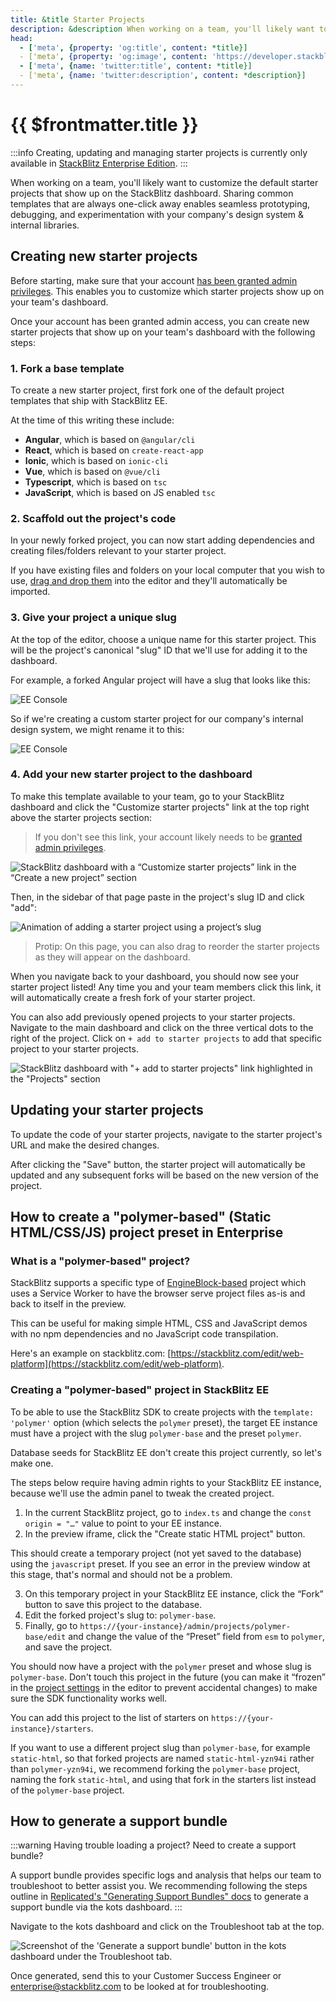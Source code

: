 ```yaml
---
title: &title Starter Projects
description: &description When working on a team, you'll likely want to customize the default starter projects that show up on the StackBlitz dashboard. Sharing common templates that are always one-click away enables seamless prototyping, debugging, and experimentation with your company's design system & internal libraries.
head:
  - ['meta', {property: 'og:title', content: *title}] 
  - ['meta', {property: 'og:image', content: 'https://developer.stackblitz.com/img/og/enterprise-starter-projects.png'}]
  - ['meta', {name: 'twitter:title', content: *title}]
  - ['meta', {name: 'twitter:description', content: *description}]
---
```


# {{ $frontmatter.title }}

:::info
Creating, updating and managing starter projects is currently only available in [StackBlitz Enterprise Edition](/enterprise/overview).
:::

When working on a team, you'll likely want to customize the default starter projects that show up on the StackBlitz dashboard. Sharing common templates that are always one-click away enables seamless prototyping, debugging, and experimentation with your company's design system & internal libraries.

## Creating new starter projects

Before starting, make sure that your account [has been granted admin privileges](/enterprise/user-management). This enables you to customize which starter projects show up on your team's dashboard.

Once your account has been granted admin access, you can create new starter projects that show up on your team's dashboard with the following steps:

### 1. Fork a base template

To create a new starter project, first fork one of the default project templates that ship with StackBlitz EE.

At the time of this writing these include:

- **Angular**, which is based on `@angular/cli`
- **React**, which is based on `create-react-app`
- **Ionic**, which is based on `ionic-cli`
- **Vue**, which is based on `@vue/cli`
- **Typescript**, which is based on `tsc`
- **JavaScript**, which is based on JS enabled `tsc`

### 2. Scaffold out the project's code

In your newly forked project, you can now start adding dependencies and creating files/folders relevant to your starter project.

If you have existing files and folders on your local computer that you wish to use, [drag and drop them](/guides/user-guide/importing-projects#upload-from-your-computer) into the editor and they'll automatically be imported.

### 3. Give your project a unique slug

At the top of the editor, choose a unique name for this starter project. This will be the project's canonical "slug" ID that we'll use for adding it to the dashboard.

For example, a forked Angular project will have a slug that looks like this:

![EE Console](./assets/ee-title-1.png)

So if we're creating a custom starter project for our company's internal design system, we might rename it to this:

![EE Console](./assets/ee-title-2.png)

### 4. Add your new starter project to the dashboard

To make this template available to your team, go to your StackBlitz dashboard and click the "Customize starter projects" link at the top right above the starter projects section:

> If you don't see this link, your account likely needs to be [granted admin privileges](/enterprise/user-management).

![StackBlitz dashboard with a “Customize starter projects” link in the “Create a new project” section](./assets/customize-project-link.png)

Then, in the sidebar of that page paste in the project's slug ID and click "add":

![Animation of adding a starter project using a project’s slug](./assets/add-starter.gif)

> Protip: On this page, you can also drag to reorder the starter projects as they will appear on the dashboard.

When you navigate back to your dashboard, you should now see your starter project listed! Any time you and your team members click this link, it will automatically create a fresh fork of your starter project.

You can also add previously opened projects to your starter projects. Navigate to the main dashboard and click on the three vertical dots to the right of the project. Click on `+ add to starter projects` to add that specific project to your starter projects.

![StackBlitz dashboard with "+ add to starter projects" link highlighted in the "Projects" section](./assets/starterproject_viadots.png)

## Updating your starter projects

To update the code of your starter projects, navigate to the starter project's URL and make the desired changes.

After clicking the "Save" button, the starter project will automatically be updated and any subsequent forks will be based on the new version of the project.

## How to create a "polymer-based" (Static HTML/CSS/JS) project preset in Enterprise

### What is a "polymer-based" project?

StackBlitz supports a specific type of [EngineBlock-based](https://developer.stackblitz.com/guides/user-guide/available-environments) project which uses a Service Worker to have the browser serve project files as-is and back to itself in the preview.

This can be useful for making simple HTML, CSS and JavaScript demos with no npm dependencies and no JavaScript code transpilation.

Here's an example on stackblitz.com: [https://stackblitz.com/edit/web-platform](https://stackblitz.com/edit/web-platform).

### Creating a "polymer-based" project in StackBlitz EE

To be able to use the StackBlitz SDK to create projects with the `template: 'polymer'` option (which selects the `polymer` preset), the target EE instance must have a project with the slug `polymer-base` and the preset `polymer`.

Database seeds for StackBlitz EE don't create this project currently, so let's make one.

The steps below require having admin rights to your StackBlitz EE instance, because we'll use the admin panel to tweak the created project.

1. In the current StackBlitz project, go to `index.ts` and change the `const origin = "…"` value to point to your EE instance.
2. In the preview iframe, click the "Create static HTML project" button.

This should create a temporary project (not yet saved to the database) using the `javascript` preset. If you see an error in the preview window at this stage, that's normal and should not be a problem.

3. On this temporary project in your StackBlitz EE instance, click the “Fork” button to save this project to the database.
4. Edit the forked project's slug to: `polymer-base`.
5. Finally, go to `https://{your-instance}/admin/projects/polymer-base/edit` and change the value of the “Preset” field from `esm` to `polymer`, and save the project.

You should now have a project with the `polymer` preset and whose slug is `polymer-base`. Don't touch this project in the future (you can make it “frozen” in the [project settings](/guides/user-guide/ide-whats-on-your-screen#settings-sidebar) in the editor to prevent accidental changes) to make sure the SDK functionality works well.

You can add this project to the list of starters on `https://{your-instance}/starters`.

If you want to use a different project slug than `polymer-base`, for example `static-html`, so that forked projects are named `static-html-yzn94i` rather than `polymer-yzn94i`, we recommend forking the `polymer-base` project, naming the fork `static-html`, and using that fork in the starters list instead of the `polymer-base` project.


## How to generate a support bundle

:::warning Having trouble loading a project? Need to create a support bundle?

A support bundle provides specific logs and analysis that helps our team to troubleshoot to better assist you. We recommending following the steps outline in [Replicated's "Generating Support Bundles" docs](https://docs.replicated.com/enterprise/troubleshooting-an-app) to generate a support bundle via the kots dashboard.
:::

Navigate to the kots dashboard and click on the Troubleshoot tab at the top.

![Screenshot of the 'Generate a support bundle' button in the kots dashboard under the Troubleshoot tab. ](./assets/supportbundlebutton.png)

Once generated, send this to your Customer Success Engineer or enterprise@stackblitz.com to be looked at for troubleshooting.

